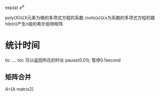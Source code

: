  exp(a)  $e^a$ 

poly(X)以X元素为根的多项式方程的系数
 roots(x)以x为系数的多项式方程的跟
 hib(n)产生n级的希尔伯特矩阵

# 统计时间
tic
....
toc
可以返回所花的时长
pause(0.01); 暂停0.1second

 ## 矩阵合并

 A=[A matrix2]